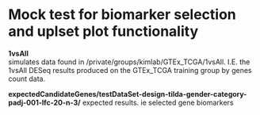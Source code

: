 # Mock test for biomarker selection and uplset plot functionality

**1vsAll**  
simulates data found in /private/groups/kimlab/GTEx_TCGA/1vsAll. I.E. the 1vsAll DESeq
results produced on the GTEx_TCGA training group by genes count data.

**expectedCandidateGenes/testDataSet-design-tilda-gender-category-padj-001-lfc-20-n-3/**
expected results. ie selected gene biomarkers
